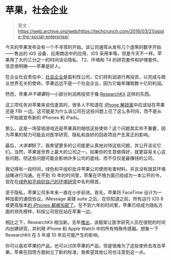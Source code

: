 # 苹果，社会企业 

> 原文：<https://web.archive.org/web/https://techcrunch.com/2016/03/21/apple-the-social-enterprise/>

今天的苹果发布会有一个不寻常的开始。该公司通常从发布几个虚荣的数字开始——售出的 iOS 设备、应用商店中的应用、iOS 采用率等。但是今天不一样。苹果用了大约三分之一的时间谈论隐私、T2、环境和 T4 的研究套件和护理套件。信息很明确——苹果是好人。

在企业社会责任中，[社会企业](https://web.archive.org/web/20221225231553/https://en.wikipedia.org/wiki/Social_enterprise)是盈利性公司，它们将利润进行再投资，以完成与商业世界无关的使命。苹果远远不是一个社会企业，因为它每年赚取数十亿的利润。

然而，苹果*并不需要*将一小部分利润再投资于像 [ResearchKit](https://web.archive.org/web/20221225231553/https://techcrunch.com/tag/researchkit/) 这样的东西。

这三项任务对苹果来说恰逢其时。很多人不知道在 [iPhone 解锁案](https://web.archive.org/web/20221225231553/https://techcrunch.com/tag/apple-vs-fbi/)中应该站在苹果还是 FBI 一边。这可能是为什么该公司在这些问题上花了这么多时间，而不是从一开始就宣布新的 iPhones 和 iPads。

那么，这是一场营销游戏还是苹果真的相信这些使命？这个问题其实并不重要，因为苹果的努力可能会对医学研究、隐私和良好的回收项目产生真正的影响。

最后，*大家都*好了。我希望更多的公司能更认真地对待这些问题，并公开谈论它们。当然，苹果是世界上最大的公司之一。如果你的生意做得好，就更容易关心这些问题。但这些问题可能会影响许多公司的底线，而不仅仅是最赚钱的公司。

我记得有一段时间，绿色和平组织批评苹果公司使用有害材料，并且没有就其环境战略进行沟通。在不到 10 年的时间里，苹果在环境方面已经成为一本公开的书，现在在[绿色和平组织自己的环境研究](https://web.archive.org/web/20221225231553/http://www.greenpeace.org/usa/global-warming/click-clean/)中名列榜首。

至于隐私，苹果公司多年来一直在小步前进。首先，苹果将 FaceTime 设计为一种加密的通信协议。iMessage 紧随 suite 之后，在你知道之前，所有运行 iOS 8 或更高版本[的 iPhones 都被加密了](https://web.archive.org/web/20221225231553/https://techcrunch.com/2016/03/21/conflict-between-apple-and-the-fbi-started-18-months-ago-with-the-release-of-ios-8-says-bloomberg/)。在不到六年的时间里，苹果已经成为隐私方面的领先榜样，科技公司现在站在苹果一边。

相比之下，ResearchKit 相当新。去年[推出](https://web.archive.org/web/20221225231553/https://techcrunch.com/2015/04/14/apple-opens-researchkit-to-medical-research-app-developers/)，该框架让医学研究人员在很短的时间内创建研究，并利用 iPhone 和 Apple Watch 中的所有特殊传感器。想象一下 ResearchKit 在 5 年或 10 年后可能产生的影响。

你可以喜欢苹果的产品，也可以讨厌苹果的产品，但是很难为了这些使命去攻击苹果。苹果在回馈方面树立了新的标准，我希望其他公司也注意到这一点。